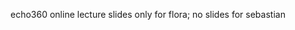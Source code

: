 <!-- SPDX-License-Identifier: zlib-acknowledgement -->

echo360 online lecture
slides only for flora; no slides for sebastian


